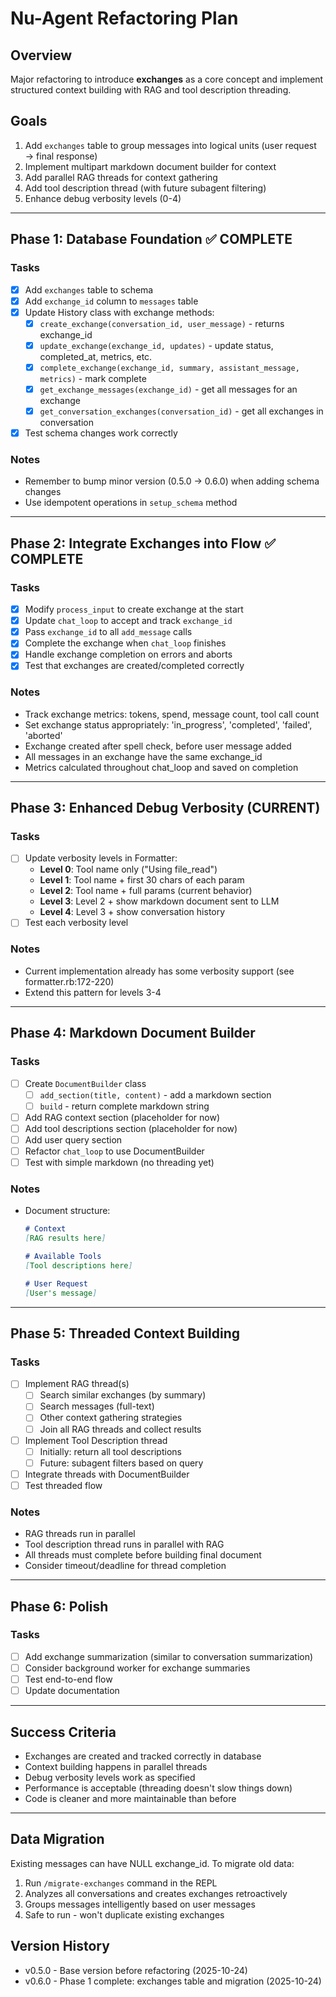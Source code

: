 # Nu-Agent Refactoring Plan

## Overview

Major refactoring to introduce **exchanges** as a core concept and implement structured context building with RAG and tool description threading.

## Goals

1. Add `exchanges` table to group messages into logical units (user request → final response)
2. Implement multipart markdown document builder for context
3. Add parallel RAG threads for context gathering
4. Add tool description thread (with future subagent filtering)
5. Enhance debug verbosity levels (0-4)

---

## Phase 1: Database Foundation ✅ COMPLETE

### Tasks
- [x] Add `exchanges` table to schema
- [x] Add `exchange_id` column to `messages` table
- [x] Update History class with exchange methods:
  - [x] `create_exchange(conversation_id, user_message)` - returns exchange_id
  - [x] `update_exchange(exchange_id, updates)` - update status, completed_at, metrics, etc.
  - [x] `complete_exchange(exchange_id, summary, assistant_message, metrics)` - mark complete
  - [x] `get_exchange_messages(exchange_id)` - get all messages for an exchange
  - [x] `get_conversation_exchanges(conversation_id)` - get all exchanges in conversation
- [x] Test schema changes work correctly

### Notes
- Remember to bump minor version (0.5.0 → 0.6.0) when adding schema changes
- Use idempotent operations in `setup_schema` method

---

## Phase 2: Integrate Exchanges into Flow ✅ COMPLETE

### Tasks
- [x] Modify `process_input` to create exchange at the start
- [x] Update `chat_loop` to accept and track `exchange_id`
- [x] Pass `exchange_id` to all `add_message` calls
- [x] Complete the exchange when `chat_loop` finishes
- [x] Handle exchange completion on errors and aborts
- [x] Test that exchanges are created/completed correctly

### Notes
- Track exchange metrics: tokens, spend, message count, tool call count
- Set exchange status appropriately: 'in_progress', 'completed', 'failed', 'aborted'
- Exchange created after spell check, before user message added
- All messages in an exchange have the same exchange_id
- Metrics calculated throughout chat_loop and saved on completion

---

## Phase 3: Enhanced Debug Verbosity (CURRENT)

### Tasks
- [ ] Update verbosity levels in Formatter:
  - **Level 0**: Tool name only ("Using file_read")
  - **Level 1**: Tool name + first 30 chars of each param
  - **Level 2**: Tool name + full params (current behavior)
  - **Level 3**: Level 2 + show markdown document sent to LLM
  - **Level 4**: Level 3 + show conversation history
- [ ] Test each verbosity level

### Notes
- Current implementation already has some verbosity support (see formatter.rb:172-220)
- Extend this pattern for levels 3-4

---

## Phase 4: Markdown Document Builder

### Tasks
- [ ] Create `DocumentBuilder` class
  - [ ] `add_section(title, content)` - add a markdown section
  - [ ] `build` - return complete markdown string
- [ ] Add RAG context section (placeholder for now)
- [ ] Add tool descriptions section (placeholder for now)
- [ ] Add user query section
- [ ] Refactor `chat_loop` to use DocumentBuilder
- [ ] Test with simple markdown (no threading yet)

### Notes
- Document structure:
  ```markdown
  # Context
  [RAG results here]

  # Available Tools
  [Tool descriptions here]

  # User Request
  [User's message]
  ```

---

## Phase 5: Threaded Context Building

### Tasks
- [ ] Implement RAG thread(s)
  - [ ] Search similar exchanges (by summary)
  - [ ] Search messages (full-text)
  - [ ] Other context gathering strategies
  - [ ] Join all RAG threads and collect results
- [ ] Implement Tool Description thread
  - [ ] Initially: return all tool descriptions
  - [ ] Future: subagent filters based on query
- [ ] Integrate threads with DocumentBuilder
- [ ] Test threaded flow

### Notes
- RAG threads run in parallel
- Tool description thread runs in parallel with RAG
- All threads must complete before building final document
- Consider timeout/deadline for thread completion

---

## Phase 6: Polish

### Tasks
- [ ] Add exchange summarization (similar to conversation summarization)
- [ ] Consider background worker for exchange summaries
- [ ] Test end-to-end flow
- [ ] Update documentation

---

## Success Criteria

- Exchanges are created and tracked correctly in database
- Context building happens in parallel threads
- Debug verbosity levels work as specified
- Performance is acceptable (threading doesn't slow things down)
- Code is cleaner and more maintainable than before

---

## Data Migration

Existing messages can have NULL exchange_id. To migrate old data:

1. Run `/migrate-exchanges` command in the REPL
2. Analyzes all conversations and creates exchanges retroactively
3. Groups messages intelligently based on user messages
4. Safe to run - won't duplicate existing exchanges

## Version History

- v0.5.0 - Base version before refactoring (2025-10-24)
- v0.6.0 - Phase 1 complete: exchanges table and migration (2025-10-24)
